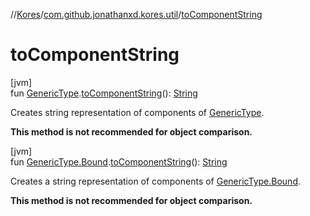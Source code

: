 //[Kores](../../index.md)/[com.github.jonathanxd.kores.util](index.md)/[toComponentString](to-component-string.md)

# toComponentString

[jvm]\
fun [GenericType](../com.github.jonathanxd.kores.type/-generic-type/index.md).[toComponentString](to-component-string.md)(): [String](https://kotlinlang.org/api/latest/jvm/stdlib/kotlin/-string/index.html)

Creates string representation of components of [GenericType](../com.github.jonathanxd.kores.type/-generic-type/index.md).

**This method is not recommended for object comparison.**

[jvm]\
fun [GenericType.Bound](../com.github.jonathanxd.kores.type/-generic-type/-bound/index.md).[toComponentString](to-component-string.md)(): [String](https://kotlinlang.org/api/latest/jvm/stdlib/kotlin/-string/index.html)

Creates a string representation of components of [GenericType.Bound](../com.github.jonathanxd.kores.type/-generic-type/-bound/index.md).

**This method is not recommended for object comparison.**
